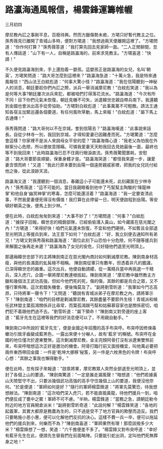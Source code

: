 # 路瀛海通風報信，楊雲鋒運籌帷幄

三月初四

摩尼教內訌之事剛平息，百廢待興。然而方臘傷勢未癒，方珺只好暫代教主之位。孫秀薇見已離開了青城山多時，便對方珺道："我想過兩天便離開這裡了。"方珺問道："你作何打算？"孫秀薇答道："我打算先回去見家師一面。"二人正閒聊間，忽有人傳話道："山下有一人，自稱是路瀛海的，前來求見教主。"方珺喜道："快請！"

不久便見路瀛海到來，手上還抱着一嬰孩。這嬰孩正是路瀛海的女兒，名叫'朝英'。方珺笑問道："路大哥怎麼到這裡來？"路瀛海急道："十萬火急，我是特來通風報信！"西山法王白紋彪道："何事大驚小怪？"路瀛海道："我在信陽聽到一神秘人的消息，朝廷要趁你們內訌之際，派兵一舉消滅摩尼教！"白紋彪笑道："我以為是何等大事?朝廷屢次派兵來犯，都被咱們打得落花流水。"路瀛海道："今次有所不同！目下你們元氣未恢復，朝廷見機不可失，派遣韓世忠親自帶兵南下。我還聽到金國也會派出高手從旁協助。"方珺對白紋彪道："此事萬萬不可輕敵。請法王通知各宿主加緊巡邏各個要道，有任何風吹草動，馬上來報！"白紋彪道："屬下馬上去通傳！"

孫秀薇問道："路大哥何以不在京城，會到信陽去？"路瀛海嘆道："此事說來話長。自從少林寺一別，我回到京城，才得知愛妻已因難產而死。"方珺驚道："怎麼會這樣？你家裡不是派人來說母女平安的麼？"路瀛海傷心道："我老父為怕我在外辦案分心危險，所以便故意隱瞞。可憐我愛妻天天盼我回去見她最後一面，最終也等不到我回來！"此時路瀛海已忍不住兩行眼淚直流。孫秀薇驚聞噩耗，安慰道："路大哥要節哀順變，保重身體才是。"路瀛海哭道："都怪我來遲一步，讓愛妻含恨而終！"又道："我此行原本要到岳陽一個遠房親戚家裡，把我的女兒託付給他之後，從此浪跡天涯。

路瀛海又道："我還聽到一個消息，春雞這小子可能還未死，此刻藏匿在少林寺內！"孫秀薇道："這不可能的。當日我親眼看到他中了丐幫幫主陶駿的'降龍神掌'和他自身'幽冥神掌'的寒毒，怎麼可能還活着？"路瀛海道："我一定要查清此事，不然我愛妻便死得沒有價值！我打算在此停留一日，明天便啟程到岳陽。等安頓好朝英之後，便馬上到少林。"

便在此時，白紋彪匆匆到來道："大事不妙了！"方珺問道："何事？"白紋彪道："據探子回報，韓世忠的精銳部隊，已經偷偷潛入黃山，如今藏匿在慈光閣之內！"方珺道："來得好快！咱們元氣還未恢復，不宜和他們硬拼。不如暫且全部退至光明頂上等援兵到來，法王意下如何？"白紋彪道："好，我立刻便去通知所有弟兄！"方珺又對孫秀薇和路瀛海道："兩位此刻下山恐怕十分危險，何不隨等援兵到來解圍之後再走未遲？"路瀛海為了女兒的安危，只好隨他們退至光明頂上。

那邊廂韓世忠部下的主將陳劍南正在慈光閣內商討如何剿滅摩尼教。陳劍南身材高瘦，與他的長滿面的虬髯極不相稱。 陳劍南從軍只有數年，但憑着非凡的膽識，已深得韓世忠的器重。這次出兵，他便自動請纓，從一萬精兵當中再挑選一千精兵，深入虎穴，企圖一舉將摩尼教連根拔起。陳劍南笑道："摩尼教中雖然教主方臘和幾個法王武功高強，但如今他們死的死，傷的傷，其餘的都是烏合之眾，又不懂行軍佈陣。這次若錯失機會，便後悔莫及了。"副將劉雪昕道："我軍如今鬥志高昂，只待將軍一聲令下！"又問道："聽說有青城派弟子在摩尼教之內，請將軍示下！"陳劍南道："咱們的目標是剿滅摩尼教，其餘盡量不要節外生枝！青城派和候任武林盟主葉孤鴻關係非比尋常，而葉孤鴻跟丐幫和姑蘇慕容家也是關係密切，咱們犯不着跟他們過不去。"劉雪昕道："屬下領命！"陳劍南又對旁邊的座上客道："藍牙先生在這裡等我們的好消息便可以了，不用親自動手。"

陳劍南口中所說的'藍牙先生'，便是金國近年招攬的高手布突呼。布突呼因修煉毒蠍功引致牙齒變成藍黑色，一露出來便十分嚇人，故有'藍牙'的稱號。布突呼在金國的地位僅次於遼東雙煞，這次剿滅摩尼教，金主完顏阿骨打沒有派遼東雙煞前來，布突呼暗想這次正好是邀功的機會。阿骨打臨行前又面授機宜，叫他萬必要把兩件東西帶回金國：一件是'乾坤大挪移'秘笈，另一件是六枚黑色的令牌！布突呼心想："其餘之事我也懶得動手。"

便在此時，忽有探子來報道："啟禀將軍，摩尼教眾人突然全部退至光明頂上，並封了各個上山的要道。"陳劍南驚道："一定是誰走漏風聲！"暗想道："他們若據黃山天險堅守不出，只要派幾個武功高強的高手守住幾個上山的要道，我便沒他奈何。"於是便道："軍師如何是好？"隨行的軍師楊雲鋒道："將軍先莫驚恐，待我想想辦法。"陳劍南道："這次咱們深入虎穴，若不能直搗黃龍，待他們援兵一到，咱們便反成了甕中之鱉！軍師不可不慮。"半晌，楊雲鋒道："當務之急，請朝廷勒令附近的地方官員開倉派米！"副將劉雪昕奇道："此話何解？"楊雲鋒笑道："各地的起義軍，其實大都原是務農為生的，只不過是受不了地方官員的欺壓而造反。我們只要略施小恩小惠，便可以化解他們反抗的決心。這樣不費一兵一卒，便可以拖延他們的援兵到來，何樂而不為？"陳劍南喜道："軍師果然有理！那麼該撥多少大米？"楊雲鋒想了一想，笑道："六千擔便差不多了。"楊雲鋒又對布突呼道："幸好有藍牙先生在此，便請先生替我們在前面略陣。只要能引蛇出洞，定叫他們死無葬身之地！"

